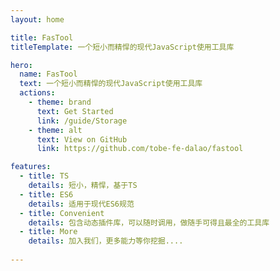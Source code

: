 ```yaml
---
layout: home

title: FasTool
titleTemplate: 一个短小而精悍的现代JavaScript使用工具库

hero:
  name: FasTool
  text: 一个短小而精悍的现代JavaScript使用工具库
  actions:
    - theme: brand
      text: Get Started
      link: /guide/Storage
    - theme: alt
      text: View on GitHub
      link: https://github.com/tobe-fe-dalao/fastool

features:
  - title: TS
    details: 短小，精悍，基于TS 
  - title: ES6
    details: 适用于现代ES6规范
  - title: Convenient
    details: 包含动态插件库，可以随时调用，做随手可得且最全的工具库
  - title: More
    details: 加入我们，更多能力等你挖掘....  
   
---
```

